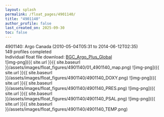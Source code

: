 ```yaml
---
layout: splash
permalink: /float_pages/4901140/
title: "4901140"
author_profile: false
last_created_on: 2025-09-30
toc: false
---
```

 
4901140: Argo Canada (2010-05-04T05:31 to 2014-06-12T02:35)\
149 profiles completed\
Individual float file download: [BGC_Argo_Plus_Global](https://ftp.soest.hawaii.edu/bgc_argo_plus/Individual_Floats/outliers_removed/4901140_Sprof_processed.nc)\
![img-png]({{ site.url }}{{ site.baseurl }}/assets/images/float_figures/4901140/01_4901140_map.png)
![img-png]({{ site.url }}{{ site.baseurl }}/assets/images/float_figures/4901140/4901140_DOXY.png)
![img-png]({{ site.url }}{{ site.baseurl }}/assets/images/float_figures/4901140/4901140_PRES.png)
![img-png]({{ site.url }}{{ site.baseurl }}/assets/images/float_figures/4901140/4901140_PSAL.png)
![img-png]({{ site.url }}{{ site.baseurl }}/assets/images/float_figures/4901140/4901140_TEMP.png)
